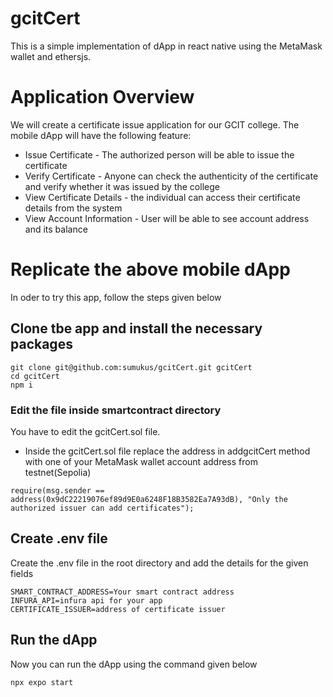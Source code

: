 # gcitCert
This is a simple implementation of dApp in react native using the MetaMask wallet and ethersjs.

# Application Overview
We will create a certificate issue application for our GCIT college. The mobile dApp will have the following feature:

+ Issue Certificate - The authorized person will be able to issue the certificate
+ Verify Certificate - Anyone can check the authenticity of the certificate and verify whether it was issued by the college
+ View Certificate Details - the individual can access their certificate details from the system
+ View Account Information - User will be able to see account address and its balance

# Replicate the above mobile dApp
In oder to try this app, follow the steps given below

## Clone tbe app and install the necessary packages
```
git clone git@github.com:sumukus/gcitCert.git gcitCert
cd gcitCert
npm i

```
### Edit the file inside smartcontract directory
You have to edit the gcitCert.sol file.
+ Inside the gcitCert.sol file replace the address in addgcitCert method with one of your MetaMask wallet account address from testnet(Sepolia)

```
require(msg.sender == address(0x9dC22219076ef89d9E0a6248F18B3582Ea7A93dB), "Only the authorized issuer can add certificates");
```


## Create .env file 
Create the .env file in the root directory and add the details for the given fields 
```
SMART_CONTRACT_ADDRESS=Your smart contract address 
INFURA_API=infura api for your app
CERTIFICATE_ISSUER=address of certificate issuer
```
## Run the dApp
Now you can run the dApp using the command given below
```
npx expo start
```
  
